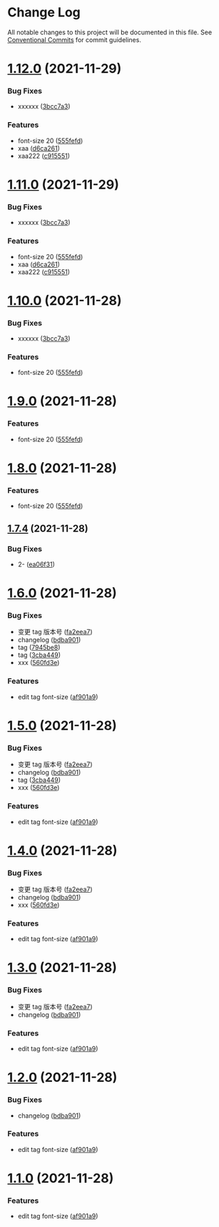 # Change Log

All notable changes to this project will be documented in this file.
See [Conventional Commits](https://conventionalcommits.org) for commit guidelines.

# [1.12.0](https://github.com/weiTimes/monorepo-test/compare/tag@1.7.4...tag@1.12.0) (2021-11-29)


### Bug Fixes

* xxxxxx ([3bcc7a3](https://github.com/weiTimes/monorepo-test/commit/3bcc7a356fa84de5a27053773aea8a35cf09c0d5))


### Features

* font-size 20 ([555fefd](https://github.com/weiTimes/monorepo-test/commit/555fefd4447a92da924cdd2d53e053f98b694321))
* xaa ([d6ca261](https://github.com/weiTimes/monorepo-test/commit/d6ca261151c152ee2674a68a60edabcb36443f46))
* xaa222 ([c915551](https://github.com/weiTimes/monorepo-test/commit/c915551c60bbc3b871e4d31595cce0338939bf6e))





# [1.11.0](https://github.com/weiTimes/monorepo-test/compare/tag@1.7.4...tag@1.11.0) (2021-11-29)


### Bug Fixes

* xxxxxx ([3bcc7a3](https://github.com/weiTimes/monorepo-test/commit/3bcc7a356fa84de5a27053773aea8a35cf09c0d5))


### Features

* font-size 20 ([555fefd](https://github.com/weiTimes/monorepo-test/commit/555fefd4447a92da924cdd2d53e053f98b694321))
* xaa ([d6ca261](https://github.com/weiTimes/monorepo-test/commit/d6ca261151c152ee2674a68a60edabcb36443f46))
* xaa222 ([c915551](https://github.com/weiTimes/monorepo-test/commit/c915551c60bbc3b871e4d31595cce0338939bf6e))





# [1.10.0](https://github.com/weiTimes/monorepo-test/compare/tag@1.7.4...tag@1.10.0) (2021-11-28)


### Bug Fixes

* xxxxxx ([3bcc7a3](https://github.com/weiTimes/monorepo-test/commit/3bcc7a356fa84de5a27053773aea8a35cf09c0d5))


### Features

* font-size 20 ([555fefd](https://github.com/weiTimes/monorepo-test/commit/555fefd4447a92da924cdd2d53e053f98b694321))





# [1.9.0](https://github.com/weiTimes/monorepo-test/compare/tag@1.7.4...tag@1.9.0) (2021-11-28)


### Features

* font-size 20 ([555fefd](https://github.com/weiTimes/monorepo-test/commit/555fefd4447a92da924cdd2d53e053f98b694321))





# [1.8.0](https://github.com/weiTimes/monorepo-test/compare/tag@1.7.4...tag@1.8.0) (2021-11-28)


### Features

* font-size 20 ([555fefd](https://github.com/weiTimes/monorepo-test/commit/555fefd4447a92da924cdd2d53e053f98b694321))





## [1.7.4](https://github.com/weiTimes/monorepo-test/compare/tag@1.7.3...tag@1.7.4) (2021-11-28)


### Bug Fixes

* 2- ([ea06f31](https://github.com/weiTimes/monorepo-test/commit/ea06f3102b07316fa00f03cc8b42a9bc359bdfec))





# [1.6.0](https://github.com/weiTimes/monorepo-test/compare/tag@1.0.1...tag@1.6.0) (2021-11-28)


### Bug Fixes

* 变更 tag 版本号 ([fa2eea7](https://github.com/weiTimes/monorepo-test/commit/fa2eea7a2a5ef27965d91328162bda7160852e2e))
* changelog ([bdba901](https://github.com/weiTimes/monorepo-test/commit/bdba90144b1cfc60dccaaf393644c8b16af053c6))
* tag ([7945be8](https://github.com/weiTimes/monorepo-test/commit/7945be8e8cbdd2532368ba14ab644344fd258210))
* tag ([3cba449](https://github.com/weiTimes/monorepo-test/commit/3cba449000f0efa12e46140a3ba4f00b7c7cff6a))
* xxx ([560fd3e](https://github.com/weiTimes/monorepo-test/commit/560fd3e3b176b232a9581abbd1e566ded821e46d))


### Features

* edit tag font-size ([af901a9](https://github.com/weiTimes/monorepo-test/commit/af901a9e3f08e15c711704d3fdded58eacae259c))





# [1.5.0](https://github.com/weiTimes/monorepo-test/compare/tag@1.0.1...tag@1.5.0) (2021-11-28)


### Bug Fixes

* 变更 tag 版本号 ([fa2eea7](https://github.com/weiTimes/monorepo-test/commit/fa2eea7a2a5ef27965d91328162bda7160852e2e))
* changelog ([bdba901](https://github.com/weiTimes/monorepo-test/commit/bdba90144b1cfc60dccaaf393644c8b16af053c6))
* tag ([3cba449](https://github.com/weiTimes/monorepo-test/commit/3cba449000f0efa12e46140a3ba4f00b7c7cff6a))
* xxx ([560fd3e](https://github.com/weiTimes/monorepo-test/commit/560fd3e3b176b232a9581abbd1e566ded821e46d))


### Features

* edit tag font-size ([af901a9](https://github.com/weiTimes/monorepo-test/commit/af901a9e3f08e15c711704d3fdded58eacae259c))





# [1.4.0](https://github.com/weiTimes/monorepo-test/compare/tag@1.0.1...tag@1.4.0) (2021-11-28)


### Bug Fixes

* 变更 tag 版本号 ([fa2eea7](https://github.com/weiTimes/monorepo-test/commit/fa2eea7a2a5ef27965d91328162bda7160852e2e))
* changelog ([bdba901](https://github.com/weiTimes/monorepo-test/commit/bdba90144b1cfc60dccaaf393644c8b16af053c6))
* xxx ([560fd3e](https://github.com/weiTimes/monorepo-test/commit/560fd3e3b176b232a9581abbd1e566ded821e46d))


### Features

* edit tag font-size ([af901a9](https://github.com/weiTimes/monorepo-test/commit/af901a9e3f08e15c711704d3fdded58eacae259c))





# [1.3.0](https://github.com/weiTimes/monorepo-test/compare/tag@1.0.1...tag@1.3.0) (2021-11-28)


### Bug Fixes

* 变更 tag 版本号 ([fa2eea7](https://github.com/weiTimes/monorepo-test/commit/fa2eea7a2a5ef27965d91328162bda7160852e2e))
* changelog ([bdba901](https://github.com/weiTimes/monorepo-test/commit/bdba90144b1cfc60dccaaf393644c8b16af053c6))


### Features

* edit tag font-size ([af901a9](https://github.com/weiTimes/monorepo-test/commit/af901a9e3f08e15c711704d3fdded58eacae259c))





# [1.2.0](https://github.com/weiTimes/monorepo-test/compare/tag@1.0.1...tag@1.2.0) (2021-11-28)


### Bug Fixes

* changelog ([bdba901](https://github.com/weiTimes/monorepo-test/commit/bdba90144b1cfc60dccaaf393644c8b16af053c6))


### Features

* edit tag font-size ([af901a9](https://github.com/weiTimes/monorepo-test/commit/af901a9e3f08e15c711704d3fdded58eacae259c))





# [1.1.0](https://github.com/weiTimes/monorepo-test/compare/tag@1.0.1...tag@1.1.0) (2021-11-28)


### Features

* edit tag font-size ([af901a9](https://github.com/weiTimes/monorepo-test/commit/af901a9e3f08e15c711704d3fdded58eacae259c))
